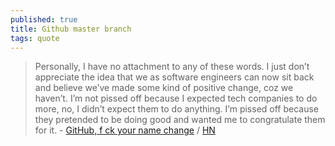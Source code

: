 ```yaml
---
published: true
title: Github master branch
tags: quote
---
```

> Personally, I have no attachment to any of these words. I just don’t appreciate the idea that we as software engineers can now sit back and believe we’ve made some kind of positive change, coz we haven’t. I’m not pissed off because I expected tech companies to do more, no, I didn’t expect them to do anything. I’m pissed off because they pretended to be doing good and wanted me to congratulate them for it. - [GitHub, f ck your name change](https://mooseyanon.medium.com/github-f-ck-your-name-change-de599033bbbe) / [HN](https://news.ycombinator.com/item?id=26487854)
